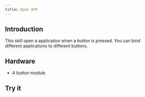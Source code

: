 ```yaml
---
title: Open APP
---
```


## Introduction

This skill open a application when a button is pressed. You can bind different applications to different buttons.

## Hardware

- A button module

## Try it

```devs
```

